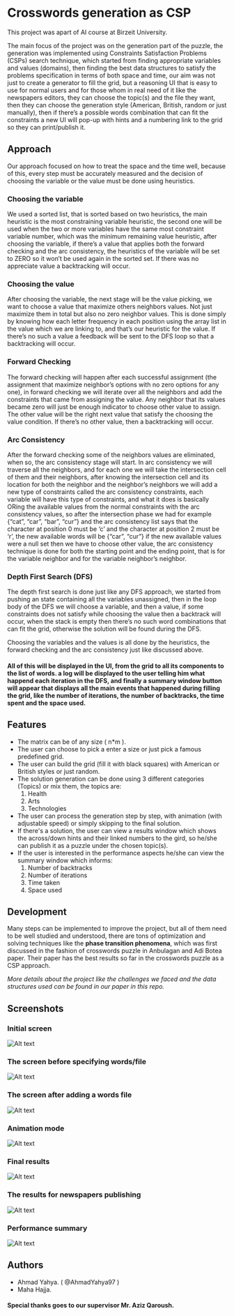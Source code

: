 



# Crosswords generation as CSP
This project was apart of AI course at Birzeit University. 

The main focus of the project was on the generation part of the puzzle, the generation was implemented using Constraints Satisfaction Problems (CSPs) search technique, which started from finding appropriate variables and values (domains), then finding the best data structures to satisfy the problems specification in terms of both space and time, our aim was not just to create a generator to fill the grid, but a reasoning UI that is easy to use for normal users and for those whom in real need of it like the newspapers editors, they can choose the topic(s) and the file they want, then they can choose the generation style (American, British, random or just manually), then if there’s a possible words combination that can fit the constraints a new UI will pop-up with hints and a numbering link to the grid so they can print/publish it.

## Approach
Our approach focused on how to treat the space and the time well, because of this, every step must be accurately measured and the decision of choosing the variable or the value must be done using heuristics. 
### Choosing the variable
 We used a sorted list, that is sorted based on two heuristics, the main heuristic is the most constraining variable heuristic, the second one will be used when the two or more variables have the same most constraint variable number, which was the minimum remaining value heuristic, after choosing the variable, if there’s a value that applies both the forward checking and the arc consistency, the heuristics of the variable will be set to ZERO so it won’t be used again in the sorted set. If there was no appreciate value a backtracking will occur. 
 ### Choosing the value 
 After choosing the variable, the next stage will be the value picking, we want to choose a value that maximize others neighbors values. Not just maximize them in total but also no zero neighbor values. This is done simply by knowing how each letter frequency in each position using the array list in the value which we are linking to, and that’s our heuristic for the value. If there’s no such a value a feedback will be sent to the DFS loop so that a backtracking will occur. 
 ### Forward Checking 
 The forward checking will happen after each successful assignment (the assignment that maximize neighbor’s options with no zero options for any one), in forward checking we will iterate over all the neighbors and add the constraints that came from assigning the value. Any neighbor that its values became zero will just be enough indicator to choose other value to assign. The other value will be the right next value that satisfy the choosing the value condition. If there’s no other value, then a backtracking will occur. 
 ### Arc Consistency 
 After the forward checking some of the neighbors values are eliminated, when so, the arc consistency stage will start. In arc consistency we will traverse all the neighbors, and for each one we will take the intersection cell of them and their neighbors, after knowing the intersection cell and its location for both the neighbor and the neighbor’s neighbors we will add a new type of constraints called the arc consistency constraints, each variable will have this type of constraints, and what it does is basically ORing the available values from the normal constraints with the arc consistency values, so after the intersection phase we had for example {“cat”, “car”, “bar”, “cur”} and the arc consistency list says that the character at position 0 must be ‘c’ and the character at position 2 must be ‘r’, the new available words will be {“car”, “cur”} if the new available values were a null set then we have to choose other value, the arc consistency technique is done for both the starting point and the ending point, that is for the variable neighbor and for the variable neighbor’s neighbor.
 ### Depth First Search (DFS) 
 The depth first search is done just like any DFS approach, we started from pushing an state containing all the variables unassigned, then in the loop body of the DFS we will choose a variable, and then a value, if some constraints does not satisfy while choosing the value then a backtrack will occur, when the stack is empty then there’s no such word combinations that can fit the grid, otherwise the solution will be found during the DFS. 

Choosing the variables and the values is all done by the heuristics, the forward checking and the arc consistency just like discussed above. 

#### All of this will be displayed in the UI, from the grid to all its components to the list of words. a log will be displayed to the user telling him what happend each iteration in the DFS, and finally a summary window button will appear that displays all the main events that happened during filling the grid, like the number of iterations, the number of backtracks, the time spent and the space used.

## Features
 - The matrix can be of any size ( n*m ).
 - The user can choose to pick a enter a size or just pick a famous predefined grid.
 - The user can build the grid  (fill it with black squares) with American or British styles or just random. 
 - The solution generation can be done using 3 different categories (Topics) or mix them, the topics are:
	 1. Health
	 2. Arts
	 3. Technologies 
 - The user can process the generation step by step, with animation (with adjustable speed) or simply skipping to the final solution.
 - If there's a solution, the user can view a results window which shows the across/down hints and their linked numbers to the gird, so he/she can publish it as a puzzle under the chosen topic(s).
 - If the user is interested in the performance aspects he/she can view the summary window which informs:
	 1. Number of backtracks
	 2. Number of iterations
	 3. Time taken
	 4. Space used
 
## Development
Many steps can be implemented to improve the project, but all of them need to be well studied and understood, there are tons of optimization and solving techniques like the **phase transition phenomena**, which was first discussed in the fashion of crosswords puzzle in Anbulagan and Adi Botea paper. Their paper has the best results so far in the crosswords puzzle as a CSP approach.


*More details about the project like the challenges we faced and the data structures used can be found in our paper in this repo.*

## Screenshots
### Initial screen
![Alt text](/Screenshots/initialScreen.PNG?raw=true "Initial Screen")
### The screen before specifying words/file
![Alt text](/Screenshots/beforeAddingTheWords.PNG?raw=true "The screen before specifying words/file")
### The screen after adding a words file
![Alt text](/Screenshots/afterUploadingAFile.PNG?raw=true "The screen after adding a words file")
### Animation mode
![Alt text](/Screenshots/whileAnimating.PNG?raw=true "Animation mode")
### Final results
![Alt text](/Screenshots/finalResult.PNG?raw=true "Final results")
### The results for newspapers publishing
![Alt text](/Screenshots/theResultsForTheNewspaperSubmission.PNG?raw=true "The results for newspapers publishing")
### Performance summary
![Alt text](/Screenshots/summary.PNG?raw=true "Performance summary")




## Authors
- Ahmad Yahya. ( @AhmadYahya97 )
- Maha Hajja.

#### Special thanks goes to our supervisor Mr. Aziz Qaroush.

